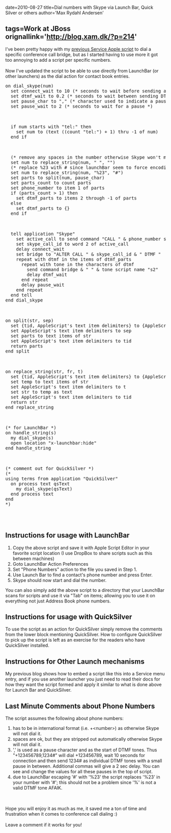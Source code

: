 date=2010-08-27
title=Dial numbers with Skype via Launch Bar, Quick Silver or others
author='Max Rydahl Andersen'

tags=Work at JBoss 
orignallink='http://blog.xam.dk/?p=214'
---
<div>
<p>I've been pretty happy with my <a href="http://blog.xam.dk/?p=187">previous Service Apple script</a> to dial a specific conference call bridge, but as I started having to use more it got too annoying to add a script per specific numbers.
<br><br>
Now I've updated the script to be able to use directly from LaunchBar (or other launchers) as the dial action for contact book entries.
</p>
<pre lang="applescript" escaped="true">on dial_skype(num)
  set connect_wait to 10 (* seconds to wait before sending additional tones *)
  set dtmf_wait to 0.2 (* seconds to wait between sending DTMF tones *)
  set pause_char to "," (* character used to indicate a pause *)
  set pause_wait to 2 (* seconds to wait for a pause *)
<br><br>
  if num starts with "tel:" then
    set num to (text ((count "tel:") + 1) thru -1 of num)
  end if
<br><br>
  (* remove any spaces in the number otherwise Skype won't make the call *)
  set num to replace_string(num, " ", "")
  (* replace %23 with # since launchBar seem to force encoding of numbers *)
  set num to replace_string(num, "%23", "#")
  set parts to split(num, pause_char)
  set parts_count to count parts
  set phone_number to item 1 of parts
  if (parts_count &gt; 1) then
    set dtmf_parts to items 2 through -1 of parts
  else
    set dtmf_parts to {}
  end if
<br><br>
  tell application "Skype"
    set active_call to send command "CALL " &amp; phone_number script name "s2"
    set skype_call_id to word 2 of active_call
    delay connect_wait
    set bridge to "ALTER CALL " &amp; skype_call_id &amp; " DTMF "
    repeat with dtmf in the items of dtmf_parts
      repeat with tone in the characters of dtmf
        send command bridge &amp; " " &amp; tone script name "s2"
        delay dtmf_wait
      end repeat
      delay pause_wait
    end repeat
  end tell
end dial_skype
<br><br>
on split(str, sep)
  set {tid, AppleScript's text item delimiters} to {AppleScript's text item delimiters, sep}
  set AppleScript's text item delimiters to sep
  set parts to text items of str
  set AppleScript's text item delimiters to tid
  return parts
end split
<br><br>
on replace_string(str, fr, t)
  set {tid, AppleScript's text item delimiters} to {AppleScript's text item delimiters, fr}
  set temp to text items of str
  set AppleScript's text item delimiters to t
  set str to temp as text
  set AppleScript's text item delimiters to tid
  return str
end replace_string
<br><br>
(* for LaunchBar *)
on handle_string(s)
  my dial_skype(s)
  open location "x-launchbar:hide"
end handle_string
<br><br>
(* comment out for QuickSilver *)
(*
using terms from application "QuickSilver"
  on process text qsText
    my dial_skype(qsText)
  end process text
end
*)</pre>
<br><br><h2>Instructions for usage with LaunchBar</h2>
<ol>
<li>Copy the above script and save it with Apple Script Editor in your favorite script location (I use DropBox to share scripts such as this between machines)</li>
	<li>Goto LaunchBar Action Preferences</li>
	<li>Set "Phone Numbers" action to the file you saved in Step 1.</li>
	<li>Use Launch Bar to find a contact's phone number and press Enter.</li>
	<li>Skype should now start and dial the number.</li>
</ol>
You can also simply add the above script to a directory that your LaunchBar scans for scripts and use it via "Tab" on items; allowing you to use it on everything not just Address Book phone numbers.
<h2>Instructions for usage with QuickSilver</h2>
To use the script as an action for QuickSilver simply remove the comments from the lower block mentioning QuickSilver. How to configure QuickSilver to pick up the script is left as an exercise for the readers who have QuickSilver installed.
<h2>Instructions for Other Launch mechanisms</h2>
My previous blog shows how to embed a script like this into a Service menu entry, and if you use another launcher you just need to read their docs for how they want the script formed and apply it similar to what is done above for Launch Bar and QuickSilver.
<h2>Last Minute Comments about Phone Numbers</h2>
The script assumes the following about phone numbers:
<ol>
<li>has to be in international format (i.e. +&lt;number&gt;) as otherwise Skype will not dial it.</li>
	<li>spaces are ok, but they are stripped out automatically otherwise Skype will not dial it.</li>
	<li>',' is used as a pause character and as the start of DTMF tones. Thus "+123456789,1234#" will dial +123456789, wait 10 seconds for connection and then send 1234# as individual DTMF tones with a small pause in between. Additional commas will give a 2 sec delay. You can see and change the values for all these pauses in the top of script.</li>
	<li>due to LaunchBar escaping '#' with '%23' the script replaces '%23' in your number with '#'; this should not be a problem since '%' is not a valid DTMF tone AFAIK.</li>
</ol>
<br><br>
Hope you will enjoy it as much as me, it saved me a ton of time and frustration when it comes to conference call dialing :)
<br><br>
Leave a comment if it works for you! </div>
